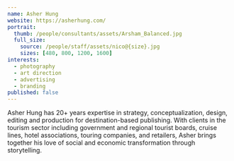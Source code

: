```yaml
---
name: Asher Hung
website: https://asherhung.com/
portrait:
  thumb: /people/consultants/assets/Arsham_Balanced.jpg
  full_size:
    source: /people/staff/assets/nico@{size}.jpg
    sizes: [480, 800, 1200, 1600]
interests:
  - photography
  - art direction
  - advertising
  - branding
published: false
---
```


Asher Hung has 20+ years expertise in strategy, conceptualization, design, editing and production for destination-based publishing. With clients in the tourism sector including government and regional tourist boards, cruise lines, hotel associations, touring companies, and retailers, Asher brings together his love of social and economic transformation through storytelling.
